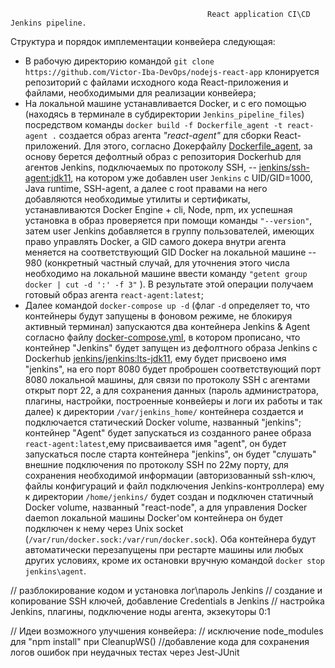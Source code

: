                                                 React application CI\CD Jenkins pipeline.


Структура и порядок имплементации конвейера следующая:

* В рабочую директорию командой `git clone https://github.com/Victor-Iba-DevOps/nodejs-react-app` клонируется репозиторий с файлами исходного кода React-приложения и файлами, необходимыми для реализации конвейера; 
* На локальной машине устанавливается Docker, и с его помощью (находясь в терминале в субдиректории `Jenkins_pipeline_files`) посредством команды `docker build -f Dockerfile_agent -t react-agent .` создается образ агента *"react-agent"* для сборки React-приложений. Для этого, согласно Докерфайлу [Dockerfile_agent](https://github.com/Victor-Iba-DevOps/nodejs-react-app/tree/main/Jenkins_pipeline_files/Dockerfile_agent), за основу берется дефолтный образ с репозитория Dockerhub для агентов Jenkins, подключаемых по протоколу SSH, -- [jenkins/ssh-agent:jdk11](https://hub.docker.com/layers/ssh-agent/jenkins/ssh-agent/jdk11/images/sha256-f9c02c0c92b515188e4b27da822f2845d743331e15f105271eb486c5232245f8), на котором уже добавлен user `Jenkins` с UID/GID=1000, Java runtime, SSH-agent, а далее с root правами на него добавляются необходимые утилиты и сертификаты, устанавливаются Docker Engine + cli, Node, npm, их успешная установка в образ проверяется при помощи команды `"--version"`, затем user Jenkins добавляется в группу пользователей, имеющих право управлять Docker, а GID самого докера внутри агента меняется на соответствующий GID Docker на локальной машине -- 980 (конкретный частный случай, для уточнения этого числа необходимо на локальной машине ввести команду `"getent group docker | cut -d ':' -f 3"` ). В результате этой операции получаем готовый образ агента `react-agent:latest`;
* Далее командой `docker-compose up -d` (флаг `-d` определяет то, что контейнеры будут запущены в фоновом режиме, не блокируя активный терминал) запускаются два контейнера Jenkins & Agent согласно файлу [docker-compose.yml](https://github.com/Victor-Iba-DevOps/nodejs-react-app/blob/main/Jenkins_pipeline_files/docker-compose.yml), в котором прописано, что контейнер "Jenkins" будет запущен из дефолтного образа Jenkins с Dockerhub [jenkins/jenkins:lts-jdk11](https://hub.docker.com/layers/jenkins/jenkins/jenkins/lts-jdk11/images/sha256-ec98cb8b367b0f9426f71345efe11e001c901704cea0e61fd91beb37af34ef98?context=explore), ему будет присвоено имя "jenkins", на его порт 8080 будет проброшен соответствующий порт 8080 локальной машины, для связи по протоколу SSH с агентами открыт порт 22, а для сохранения данных (пароль администратора, плагины, настройки, построенные конвейеры и логи их работы и так далее) к директории `/var/jenkins_home/` контейнера создается и подключается статический Docker volume, названный "jenkins"; контейнер "Agent" будет запускаться из созданного ранее образа `react-agent:latest`,ему присваивается имя "agent", он будет запускаться после старта контейнера "jenkins", он будет "слушать" внешние подключения по протоколу SSH по 22му порту, для сохранения необходимой информации (авторизованный ssh-ключ, файлы конфигураций и файл подключения Jenkins-контроллера) ему к директории `/home/jenkins/` будет создан и подключен статичный Docker volume, названный "react-node", а для управления Docker daemon локальной машины Docker'ом контейнера он будет подключен к нему через Unix socket (`/var/run/docker.sock:/var/run/docker.sock`). Оба контейнера будут автоматически перезапущены при рестарте машины или любых других условиях, кроме их остановки вручную командой `docker stop jenkins\agent`.




// разблокирование кодом и установка лог\пароль Jenkins 
// создание и копирование SSH ключей, добавление Credentials в Jenkins
// настройка Jenkins, плагины, подключение ноды агента, экзекуторы 0:1


// Идеи возможного улучшения конвейера:
// исключение node_modules для "npm install" при CleanupWS()
//добавление кода для сохранения логов ошибок при неудачных тестах через  Jest-JUnit